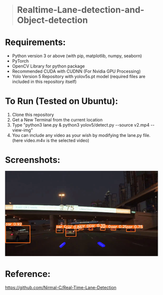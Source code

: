 ># Realtime-Lane-detection-and-Object-detection

# Requirements:

* Python version 3 or above (with pip, matplotlib, numpy, seaborn)
* PyTorch
* OpenCV Library for python package
* Recommended CUDA with CUDNN (For Nvidia GPU Processing)
* Yolo Version 5 Repository with yolov5s.pt model (required files are  included in this repository itself) 

# To Run (Tested on Ubuntu):

1. Clone this repository
2. Get a New Terminal from the current location
3. Type "python3 lane.py & python3 yolov5/detect.py --source v2.mp4 --view-img"
4. You can include any video as your wish by modifying the lane.py file. (here video.m4v is the selected video)

# Screenshots:

![Screenshot 1](results/img_test.png)

# Reference:
https://github.com/Nirmal-C/Real-Time-Lane-Detection




